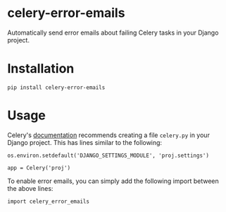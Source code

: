 # celery-error-emails

Automatically send error emails about failing Celery tasks in your Django
project.

# Installation

```
pip install celery-error-emails
```

# Usage

Celery's [documentation](https://docs.celeryq.dev/en/v5.2.6/django/first-steps-with-django.html)
recommends creating a file `celery.py` in your Django project. This has lines
similar to the following:

```
os.environ.setdefault('DJANGO_SETTINGS_MODULE', 'proj.settings')

app = Celery('proj')
```

To enable error emails, you can simply add the following import between the
above lines:

```
import celery_error_emails
```

